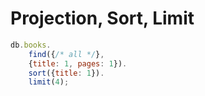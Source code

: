 
# Projection, Sort, Limit

``` javascript
db.books.
    find({/* all */},
    {title: 1, pages: 1}).
    sort({title: 1}).
    limit(4);
```

